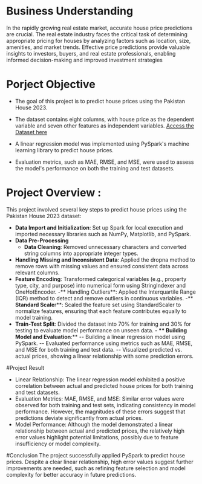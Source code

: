 # Business Understanding

In the rapidly growing real estate market, accurate house price predictions are crucial. The real estate industry faces the critical task of determining appropriate pricing for houses by analyzing factors such as location, size, amenities, and market trends. Effective price predictions provide valuable insights to investors, buyers, and real estate professionals, enabling informed decision-making and improved investment strategies

# Porject Objective
- The goal of this project is to predict house prices using the Pakistan House 2023.
- The dataset contains eight columns, with house price as the dependent variable and seven other features as independent variables. [Access the Dataset here](https://www.kaggle.com/datasets/manjitbaishya001/house-prices-2023)


- A linear regression model was implemented using PySpark's machine learning library to predict house prices.
- Evaluation metrics, such as MAE, RMSE, and MSE, were used to assess the model's performance on both the training and test datasets.
  
# Project Overview : 
This project involved several key steps to predict house prices using the Pakistan House 2023 dataset:
- **Data Import and Initialization**: Set up Spark for local execution and imported necessary libraries such as NumPy, Matplotlib, and PySpark.
- **Data Pre-Processing**
  - **Data Cleaning**:  Removed unnecessary characters and converted string columns into appropriate integer types.
- **Handling Missing and Inconsistent Data**: Applied the dropna method to remove rows with missing values and ensured consistent data across relevant columns.
- **Feature Encoding**: Transformed categorical variables (e.g., property type, city, and purpose) into numerical form using StringIndexer and OneHotEncoder.
-** Handling Outliers**: Applied the Interquartile Range (IQR) method to detect and remove outliers in continuous variables.
-** **Standard Scale**r**: Scaled the feature set using StandardScaler to normalize features, ensuring that each feature contributes equally to model training.
- **Train-Test Split**: Divided the dataset into 70% for training and 30% for testing to evaluate model performance on unseen data.
**- ** Building Model and Evaluation**:**
-- Building a linear regression model using PySpark.
-- Evaluated performance using metrics such as MAE, RMSE, and MSE for both training and test data.
-- Visualized predicted vs. actual prices, showing a linear relationship with some prediction errors.

#Project Result
- Linear Relationship: The linear regression model exhibited a positive correlation between actual and predicted house prices for both training and test datasets.
-  Evaluation Metrics: MAE, RMSE, and MSE: Similar error values were observed for both training and test sets, indicating consistency in model performance. However, the magnitudes of these errors suggest that predictions deviate significantly from actual prices.
- Model Performance: Although the model demonstrated a linear relationship between actual and predicted prices, the relatively high error values highlight potential limitations, possibly due to feature insufficiency or model complexity.

#Conclusion
The project successfully applied PySpark to predict house prices. Despite a clear linear relationship, high error values suggest further improvements are needed, such as refining feature selection and model complexity for better accuracy in future predictions.
